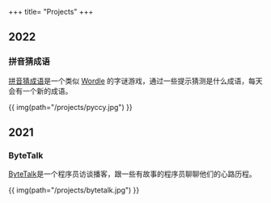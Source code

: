 +++
title= "Projects"
+++

## 2022

### 拼音猜成语

[拼音猜成语](https://pinyincaichengyu.com)是一个类似 [Wordle](https://www.powerlanguage.co.uk/wordle/) 的字谜游戏，通过一些提示猜测是什么成语，每天会有一个新的成语。

{{ img(path="/projects/pyccy.jpg") }}

## 2021

### ByteTalk

[ByteTalk](https://bytetalk.fm)是一个程序员访谈播客，跟一些有故事的程序员聊聊他们的心路历程。

{{ img(path="/projects/bytetalk.jpg") }}
